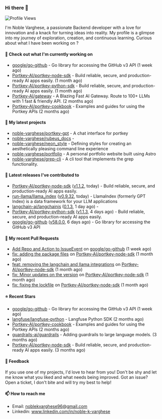 ### Hi there 👋
![Profile Views](https://komarev.com/ghpvc/?username=noble-varghese&label=PROFILE+VIEWS)

I'm Noble Varghese, a passionate Backend developer with a love for innovation and a knack for turning ideas into reality. My profile is a glimpse into my journey of exploration, creation, and continuous learning. Curious about what I have been working on ?


#### 👷 Check out what I'm currently working on

- [google/go-github](https://github.com/google/go-github) - Go library for accessing the GitHub v3 API (1 week ago)
- [Portkey-AI/portkey-node-sdk](https://github.com/Portkey-AI/portkey-node-sdk) - Build reliable, secure, and production-ready AI apps easily. (1 month ago)
- [Portkey-AI/portkey-python-sdk](https://github.com/Portkey-AI/portkey-python-sdk) - Build reliable, secure, and production-ready AI apps easily. (1 month ago)
- [Portkey-AI/gateway](https://github.com/Portkey-AI/gateway) - A Blazing Fast AI Gateway. Route to 100&#43; LLMs with 1 fast &amp; friendly API. (2 months ago)
- [Portkey-AI/portkey-cookbook](https://github.com/Portkey-AI/portkey-cookbook) - Examples and guides for using the Portkey APIs (2 months ago)

#### 🌱 My latest projects

- [noble-varghese/portkey-gpt](https://github.com/noble-varghese/portkey-gpt) - A chat interface for portkey
- [noble-varghese/rubeus_docs](https://github.com/noble-varghese/rubeus_docs) - 
- [noble-varghese/neon_style](https://github.com/noble-varghese/neon_style) - Defining styles for creating an aesthetically pleasing command line experience
- [noble-varghese/portfolio](https://github.com/noble-varghese/portfolio) - A personal portfolio website built using Astro
- [noble-varghese/grep-cli](https://github.com/noble-varghese/grep-cli) - A cli tool that implements the grep functionality.

#### 🔭 Latest releases I've contributed to

- [Portkey-AI/portkey-node-sdk](https://github.com/Portkey-AI/portkey-node-sdk) ([v1.1.2](https://github.com/Portkey-AI/portkey-node-sdk/releases/tag/v1.1.2), today) - Build reliable, secure, and production-ready AI apps easily.
- [run-llama/llama_index](https://github.com/run-llama/llama_index) ([v0.9.32](https://github.com/run-llama/llama_index/releases/tag/v0.9.32), today) - LlamaIndex (formerly GPT Index) is a data framework for your LLM applications
- [langchain-ai/langchainjs](https://github.com/langchain-ai/langchainjs) ([0.1.3](https://github.com/langchain-ai/langchainjs/releases/tag/0.1.3), 1 day ago) - 
- [Portkey-AI/portkey-python-sdk](https://github.com/Portkey-AI/portkey-python-sdk) ([v1.1.3](https://github.com/Portkey-AI/portkey-python-sdk/releases/tag/v1.1.3), 4 days ago) - Build reliable, secure, and production-ready AI apps easily.
- [google/go-github](https://github.com/google/go-github) ([v58.0.0](https://github.com/google/go-github/releases/tag/v58.0.0), 6 days ago) - Go library for accessing the GitHub v3 API

#### 🔨 My recent Pull Requests

- [Add Repo and Action to IssueEvent](https://github.com/google/go-github/pull/3040) on [google/go-github](https://github.com/google/go-github) (1 week ago)
- [fix: adding the package files](https://github.com/Portkey-AI/portkey-node-sdk/pull/18) on [Portkey-AI/portkey-node-sdk](https://github.com/Portkey-AI/portkey-node-sdk) (1 month ago)
- [feat: removing the langchain and llama integrations](https://github.com/Portkey-AI/portkey-node-sdk/pull/17) on [Portkey-AI/portkey-node-sdk](https://github.com/Portkey-AI/portkey-node-sdk) (1 month ago)
- [fix: Minor updates on the version](https://github.com/Portkey-AI/portkey-node-sdk/pull/16) on [Portkey-AI/portkey-node-sdk](https://github.com/Portkey-AI/portkey-node-sdk) (1 month ago)
- [fix: fixing the lockfile](https://github.com/Portkey-AI/portkey-node-sdk/pull/15) on [Portkey-AI/portkey-node-sdk](https://github.com/Portkey-AI/portkey-node-sdk) (1 month ago)


#### ⭐ Recent Stars

- [google/go-github](https://github.com/google/go-github) - Go library for accessing the GitHub v3 API (1 week ago)
- [langfuse/langfuse-python](https://github.com/langfuse/langfuse-python) - Langfuse Python SDK (2 months ago)
- [Portkey-AI/portkey-cookbook](https://github.com/Portkey-AI/portkey-cookbook) - Examples and guides for using the Portkey APIs (2 months ago)
- [guardrails-ai/guardrails](https://github.com/guardrails-ai/guardrails) - Adding guardrails to large language models. (3 months ago)
- [Portkey-AI/portkey-node-sdk](https://github.com/Portkey-AI/portkey-node-sdk) - Build reliable, secure, and production-ready AI apps easily. (3 months ago)

#### 💬 Feedback

If you use one of my projects, I'd love to hear from you! Don't be shy and let me know what you liked and what needs being improved. Got an issue? Open a ticket, I don't bite and will try my best to help!

#### 📫 How to reach me

- Email: noblekvarghese96@gmail.com
- Linkedin: www.linkedin.com/in/noble-k-varghese
